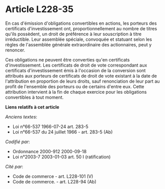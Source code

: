 # Article L228-35

En cas d'émission d'obligations convertibles en actions, les porteurs des certificats d'investissement ont,
proportionnellement au nombre de titres qu'ils possèdent, un droit de préférence à leur souscription à titre irréductible.
Leur assemblée spéciale, convoquée et statuant selon les règles de l'assemblée générale extraordinaire des actionnaires, peut
y renoncer.

Ces obligations ne peuvent être converties qu'en certificats d'investissement. Les certificats de droit de vote correspondant
aux certificats d'investissement émis à l'occasion de la conversion sont attribués aux porteurs de certificats de droit de
vote existant à la date de l'attribution en proportion de leurs droits, sauf renonciation de leur part au profit de
l'ensemble des porteurs ou de certains d'entre eux. Cette attribution intervient à la fin de chaque exercice pour les
obligations convertibles à tout moment.

**Liens relatifs à cet article**

_Anciens textes_:

  - Loi n°66-537 1966-07-24 art. 283-5
  - Loi n°66-537 du 24 juillet 1966 - art. 283-5 (Ab)

_Codifié par_:

  - Ordonnance 2000-912 2000-09-18
  - Loi n°2003-7 2003-01-03 art. 50 I (ratification)

_Cité par_:

  - Code de commerce - art. L228-101 (V)
  - Code de commerce. - art. L228-94 (Ab)
